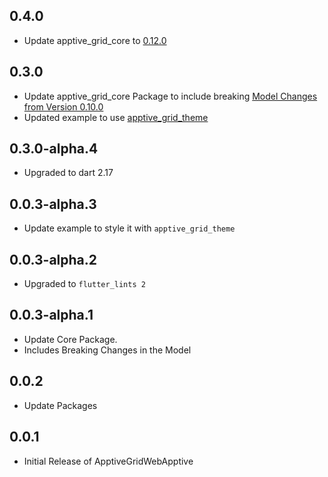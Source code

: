 ## 0.4.0
* Update apptive_grid_core to [0.12.0](https://pub.dev/packages/apptive_grid_core/changelog#0120)

## 0.3.0
* Update apptive_grid_core Package to include breaking [Model Changes from Version 0.10.0](https://pub.dev/packages/apptive_grid_core/changelog#0100)
* Updated example to use [apptive_grid_theme](https://pub.dev/packages/apptive_grid_theme)

## 0.3.0-alpha.4
* Upgraded to dart 2.17

## 0.0.3-alpha.3
* Update example to style it with `apptive_grid_theme`

## 0.0.3-alpha.2
* Upgraded to `flutter_lints 2`

## 0.0.3-alpha.1
* Update Core Package.
* Includes Breaking Changes in the Model

## 0.0.2
* Update Packages

## 0.0.1
* Initial Release of ApptiveGridWebApptive
